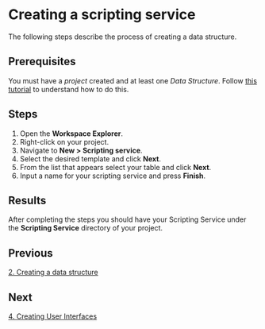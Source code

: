 # Creating a scripting service 

The following steps describe the process of creating a data structure.

## Prerequisites

You must have a _project_ created and at least one _Data Structure_. Follow [this tutorial](1.DataStructures.md) to understand how to do this.

## Steps

1. Open the **Workspace Explorer**.
2. Right-click on your project.
3. Navigate to **New > Scripting service**.
4. Select the desired template and click **Next**.
5. From the list that appears select your table and click **Next**.
6. Input a name for your scripting service and press **Finish**.

## Results

After completing the steps you should have your Scripting Service under the **Scripting Service** directory of your project.

## Previous

[2. Creating a data structure](2.DataStructures.md)

## Next

[4. Creating User Interfaces](4.UserInterfaces.md)
